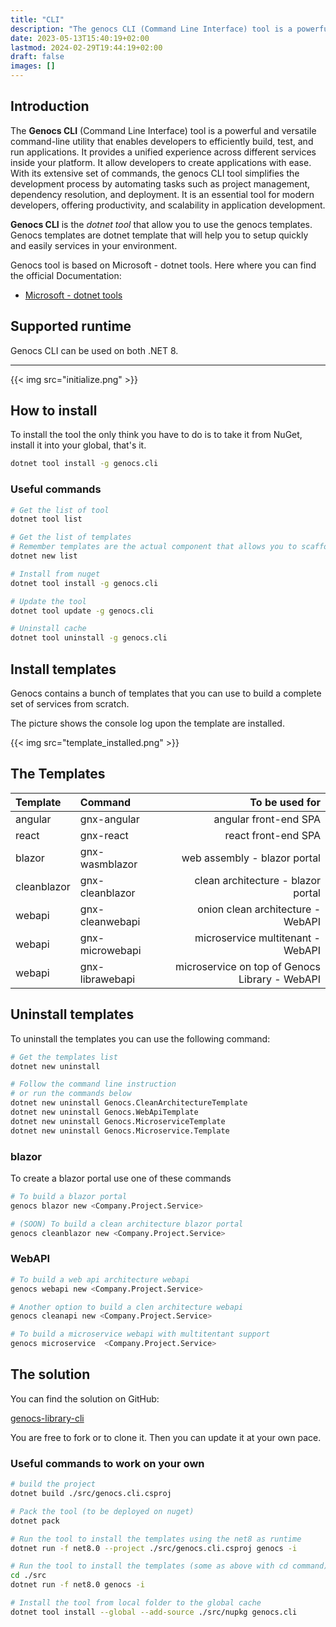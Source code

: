 ```yaml
---
title: "CLI"
description: "The genocs CLI (Command Line Interface) tool is a powerful and versatile command-line utility that enables developers to efficiently build, test, and run  applications. It provides a unified experience across different platforms, allowing developers to create cross-platform applications with ease. With its extensive set of commands, the .NET CLI tool simplifies the development process by automating tasks such as project management, dependency resolution, and deployment. It is an essential tool for modern developers, offering productivity, flexibility, and scalability in application development."
date: 2023-05-13T15:40:19+02:00
lastmod: 2024-02-29T19:44:19+02:00
draft: false
images: []
---
```



## Introduction

The **Genocs CLI** (Command Line Interface) tool is a powerful and versatile command-line utility that enables developers to efficiently build, test, and run applications. It provides a unified experience across different services inside your platform. It allow developers to create applications with ease. With its extensive set of commands, the genocs CLI tool simplifies the development process by automating tasks such as project management, dependency resolution, and deployment. It is an essential tool for modern  developers, offering productivity, and scalability in application development.

**Genocs CLI** is the *dotnet tool* that allow you to use the genocs templates.
Genocs templates are dotnet template that will help you to setup quickly and easily services in your environment.

Genocs tool is based on Microsoft - dotnet tools. Here where you can find the official Documentation:

- [Microsoft - dotnet tools](https://learn.microsoft.com/en-us/dotnet/core/tools/global-tools)

## Supported runtime

Genocs CLI can be used on both .NET 8.

---

{{< img src="initialize.png" >}}

## How to install

To install the tool the only think you have to do is to take it from NuGet, install it into your global, that's it.

``` bash
dotnet tool install -g genocs.cli
```

### Useful commands

``` bash
# Get the list of tool
dotnet tool list

# Get the list of templates
# Remember templates are the actual component that allows you to scaffold the service solution.
dotnet new list

# Install from nuget
dotnet tool install -g genocs.cli

# Update the tool
dotnet tool update -g genocs.cli

# Uninstall cache
dotnet tool uninstall -g genocs.cli
```

## Install templates

Genocs contains a bunch of templates that you can use to build a complete set of services from scratch.

The picture shows the console log upon the template are installed.

{{< img src="template_installed.png" >}}

## The Templates

| Template        |      Command      |  To be used for                                 |
|:----------------|:------------------|------------------------------------------------:|
| angular         | gnx-angular       | angular front-end SPA                           |
| react           | gnx-react         | react front-end SPA                             |
| blazor          | gnx-wasmblazor    | web assembly - blazor portal                    |
| cleanblazor     | gnx-cleanblazor   | clean architecture - blazor portal              |
| webapi          | gnx-cleanwebapi   | onion clean architecture - WebAPI               |
| webapi          | gnx-microwebapi   | microservice multitenant - WebAPI               |
| webapi          | gnx-librawebapi   | microservice on top of Genocs Library - WebAPI  |

## Uninstall templates

To uninstall the templates you can use the following command:

``` bash
# Get the templates list
dotnet new uninstall

# Follow the command line instruction
# or run the commands below
dotnet new uninstall Genocs.CleanArchitectureTemplate
dotnet new uninstall Genocs.WebApiTemplate
dotnet new uninstall Genocs.MicroserviceTemplate
dotnet new uninstall Genocs.Microservice.Template
```

### blazor

To create a blazor portal use one of these commands

``` bash
# To build a blazor portal 
genocs blazor new <Company.Project.Service>

# (SOON) To build a clean architecture blazor portal 
genocs cleanblazor new <Company.Project.Service>
```

### WebAPI

``` bash
# To build a web api architecture webapi 
genocs webapi new <Company.Project.Service>

# Another option to build a clen architecture webapi 
genocs cleanapi new <Company.Project.Service>

# To build a microservice webapi with multitentant support
genocs microservice  <Company.Project.Service>
```

## The solution

You can find the solution on GitHub:

[genocs-library-cli](https://github.com/Genocs/genocs-library-cli)

You are free to fork or to clone it. Then you can update it at your own pace.

### Useful commands to work on your own

``` bash
# build the project 
dotnet build ./src/genocs.cli.csproj

# Pack the tool (to be deployed on nuget) 
dotnet pack

# Run the tool to install the templates using the net8 as runtime
dotnet run -f net8.0 --project ./src/genocs.cli.csproj genocs -i

# Run the tool to install the templates (some as above with cd command)
cd ./src
dotnet run -f net8.0 genocs -i

# Install the tool from local folder to the global cache
dotnet tool install --global --add-source ./src/nupkg genocs.cli
```
